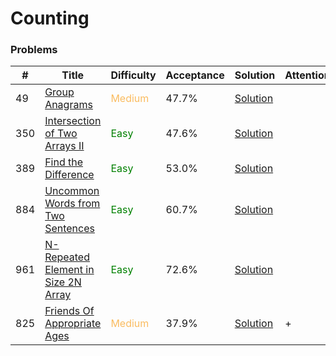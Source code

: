 Counting
===

### Problems
| #   | Title    |   Difficulty | Acceptance |Solution  | Attention |
| --- | --- | --- | --- | --- | --- |
|49 | [Group Anagrams](https://leetcode.com/problems/group-anagrams/) | <span style="color:#FABC60">Medium</span> | 47.7% |[Solution](../problems/49.md)||
|350 | [Intersection of Two Arrays II](https://leetcode.com/problems/intersection-of-two-arrays-ii/) | <span style="color:green">Easy</span> | 47.6% |[Solution](../problems/350.md)||
|389 | [Find the Difference](https://leetcode.com/problems/find-the-difference/) | <span style="color:green">Easy</span> | 53.0% |[Solution](../problems/389.md)||
|884 | [Uncommon Words from Two Sentences](https://leetcode.com/problems/uncommon-words-from-two-sentences/) | <span style="color:green">Easy</span>   | 60.7% |[Solution](../problems/884.md)||
|961  | [N-Repeated Element in Size 2N Array](https://leetcode.com/problems/n-repeated-element-in-size-2n-array/) | <span style="color:green">Easy</span> | 72.6% |[Solution](../problems/961.md)||
|825 | [Friends Of Appropriate Ages](https://leetcode.com/problems/friends-of-appropriate-ages/) | <span style="color:#FABC60">Medium</span> | 37.9% |[Solution](problems/825.md) | + |